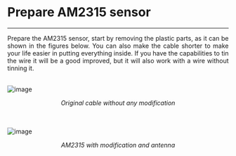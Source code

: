 # Prepare AM2315 sensor

---
<div style="text-align: justify"> Prepare the AM2315 sensor, start by removing the plastic parts, as it can be shown in the figures below. You can also make the cable shorter to make your life easier in putting everything inside. If you have the capabilities to tin the wire it will be a good improved, but it will also work with a wire without tinning it.</div>

<br />

![image](../img/20211028_104038.png)

<div style="font-style: italic; text-align: center;" markdown="1"> Original cable without any modification</div>

<br />
<br />

![image](../img/20211026_122352-2.png)

<div style="font-style: italic; text-align: center;" markdown="1"> AM2315 with modification and antenna</div>
